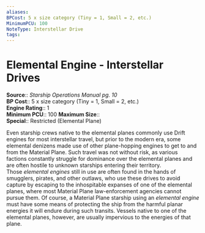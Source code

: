 ```yaml
---
aliases: 
BPCost: 5 x size category (Tiny = 1, Small = 2, etc.)  
MinimumPCU: 100
NoteType: Interstellar Drive
tags: 
---
```


# Elemental Engine - Interstellar Drives

**Source**:: _Starship Operations Manual pg. 10_  
**BP Cost**:: 5 x size category (Tiny = 1, Small = 2, etc.)  
**Engine Rating**:: 1  
**Minimum PCU**:: 100
**Maximum Size**::  
**Special**:: Restricted (Elemental Plane)

Even starship crews native to the elemental planes commonly use Drift engines for most interstellar travel, but prior to the modern era, some elemental denizens made use of other plane-hopping engines to get to and from the Material Plane. Such travel was not without risk, as various factions constantly struggle for dominance over the elemental planes and are often hostile to unknown starships entering their territory.  
Those _elemental engines_ still in use are often found in the hands of smugglers, pirates, and other outlaws, who use these drives to avoid capture by escaping to the inhospitable expanses of one of the elemental planes, where most Material Plane law-enforcement agencies cannot pursue them. Of course, a Material Plane starship using an _elemental engine_ must have some means of protecting the ship from the harmful planar energies it will endure during such transits. Vessels native to one of the elemental planes, however, are usually impervious to the energies of that plane.
